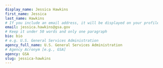```yaml
---
display_name: Jessica Hawkins
first_name: Jessica
last_name: Hawkins
# If you include an email address, it will be displayed on your profile page
email: jessica.hawkins@gsa.gov
# Keep it under 50 words and only one paragraph
bio: bio
# e.g. U.S. General Services Administration
agency_full_name: U.S. General Services Administration
# Agency Acronym [e.g., GSA]
agency: GSA
slug: jessica-hawkins
---
```

